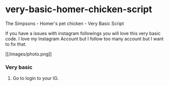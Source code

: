 # very-basic-homer-chicken-script
The Simpsons - Homer's pet chicken - Very Basic Script

If you have a issues with instagram followings you will love this very basic code.
I love my Instagram Account but I follow too many account but I want to fix that.

[[/images/photo.png]]

### Very basic

1. Go to login to your IG.

